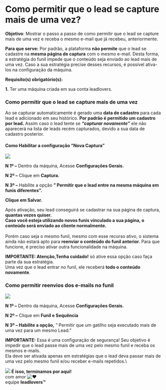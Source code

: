# Como permitir que o lead se capture mais de uma vez?

**Objetivo**:  Mostrar o passo a passo de como permitir que o lead se capture mais de uma vez e receba o mesmo e-mail que já recebeu, anteriormente.

**Para que serve:** Por padrão, a plataforma **não permite** que o lead se cadastre na **mesma página de captura** com o mesmo e-mail. Desta forma, a estratégia do funil impede que o conteúdo seja enviado ao lead mais de uma vez. Caso a sua estratégia precise desses recursos, é possível ativa-los na configuração da máquina.

**Requisito(s) obrigatório(s):**&#x20;

**1.** Ter uma máquina criada em sua conta leadlovers.

### **Como permitir que o lead se capture mais de uma vez**

Ao se capturar automaticamente é gerado uma **data de cadastro** para cada lead e adicionado em seu histórico. **Por padrão é permitido um cadastro por lead.** Assim caso o lead tente se _**“capturar novamente”**_ ele não aparecerá na lista de leads recém capturados, devido a sua data de cadastro posterior.

#### **Como Habilitar a configuração “Nova Captura”**

[![](https://legado.leadlovers.site/wp-content/uploads/2020/09/como-permitir-que-o-lead-se-capture-mais-de-uma-vez\_-360046289054\_mceclip0.png)](http://legado.leadlovers.site/wp-content/uploads/2020/09/como-permitir-que-o-lead-se-capture-mais-de-uma-vez\_-360046289054\_mceclip0.png)

**N 1º –** Dentro da máquina, Acesse **Configurações Gerais.**

**N 2º –** Clique em **Captura.**

**N 3º –** Habilite a opção **” Permitir que o lead entre na mesma máquina em funis diferentes”.**

**Clique em Salvar.**

Após ativação, seu lead conseguirá se cadastrar na sua página de captura, **quantas vezes quiser.**\
**Caso você esteja utilizando novos funis vinculado a sua página, o conteúdo será enviado ao cliente normalmente.**\
\
Porém caso seja o mesmo funil, mesmo com esse recurso ativo, o sistema ainda não estará apto para **reenviar o conteúdo do funil anterior.** Para que funcione, é preciso ativar outra funcionalidade na máquina.

**IMPORTANTE: Atenção,Tenha cuidado!** só ative essa opção caso faça parte da sua estratégia.\
Uma vez que o lead entrar no funil, ele receberá **todo o conteúdo novamente**.

### **Como permitir reenvios dos e-mails no funil**

[![](https://legado.leadlovers.site/wp-content/uploads/2020/09/como-permitir-que-o-lead-se-capture-mais-de-uma-vez\_-360046289054\_mceclip0-1.png)](http://legado.leadlovers.site/wp-content/uploads/2020/09/como-permitir-que-o-lead-se-capture-mais-de-uma-vez\_-360046289054\_mceclip0-1.png)

**N 1º –** Dentro da máquina, Acesse **Configurações Gerais.**

**N 2º –** Clique em **Funil e Sequência**

**N 3º – Habilite a opção,** ” Permitir que um gatilho seja executado mais de uma vez para um mesmo Lead.”

**IMPORTANTE:** Essa é uma configuração de segurança! Seu objetivo é impedir que o lead passe mais de uma vez pelo mesmo funil e receba os mesmos e-mails.\
Ela deve ser ativada apenas em estratégias que o lead deva passar mais de uma vez pelo mesmo funil e/ou receber e-mails repetidos.\


![](https://legado.leadlovers.site/wp-content/uploads/2020/09/1f3c1.svg) **É isso, terminamos por aqui!**\
com amor ![❤](https://legado.leadlovers.site/wp-content/uploads/2020/09/2764.svg)\
equipe **leadlovers™**
